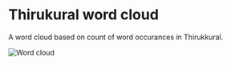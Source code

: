 # Thirukural word cloud

A word cloud based on count of word occurances in Thirukkural.


![Word cloud](https://user-images.githubusercontent.com/3168246/167797268-ef12431d-c1e4-438b-9507-a5e58051c57c.png)

